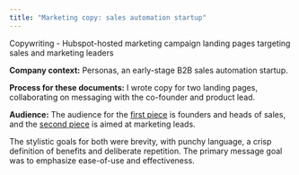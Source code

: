 ```yaml
---
title: "Marketing copy: sales automation startup"
---
```


Copywriting - Hubspot-hosted marketing campaign landing pages targeting sales and marketing leaders

**Company context:** Personas, an early-stage B2B sales automation startup. 

**Process for these documents:** I wrote copy for two landing pages, collaborating on messaging with the co-founder and product lead.

**Audience:** The audience for the [first piece](https://bennetthub500.github.io/personal/pdfs/PersonasFoundersLanding2.pdf) is founders and heads of sales, and the [second piece](https://bennetthub500.github.io/personal/pdfs/PersonasMktgLanding3.pdf) is aimed at marketing leads.  

The stylistic goals for both were brevity, with punchy language, a crisp definition of benefits and deliberate repetition.  The primary message goal was to emphasize ease-of-use and effectiveness. 


